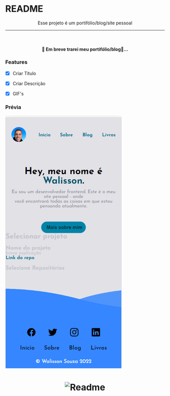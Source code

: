 # README
<p align="center"> Esse projeto é um portifólio/blog/site pessoal  </p>



---
<br>

<h4 align="center">
 🚧 Em breve trarei meu portifólio/blog🚧...
  </h4>

### Features
- [X] Criar Título
- [X] Criar Descrição
- [X] GIF's


### Prévia

<img alt="previa" src="./previa.png" /> 


<h1 align="center">
  <img alt="Readme" title="Readme" src="https://rafaelherculano.com.br/assets/images/busy.gif" />
</h1>
